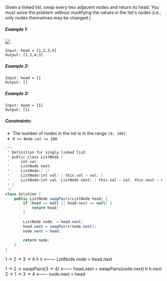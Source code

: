 Given a linked list, swap every two adjacent nodes and return its head. You must solve the problem without modifying the values in the list's nodes (i.e., only nodes themselves may be changed.)

##### Example 1:
![](https://assets.leetcode.com/uploads/2020/10/03/swap_ex1.jpg)
```
Input: head = [1,2,3,4]
Output: [2,1,4,3]
```
##### Example 2:
```
Input: head = []
Output: []
```
##### Example 3:
```
Input: head = [1]
Output: [1]
```
 

##### Constraints:

- The number of nodes in the list is in the range `[0, 100]`.
- `0 <= Node.val <= 100`


```java
/**
 * Definition for singly-linked list.
 * public class ListNode {
 *     int val;
 *     ListNode next;
 *     ListNode() {}
 *     ListNode(int val) { this.val = val; }
 *     ListNode(int val, ListNode next) { this.val = val; this.next = next; }
 * }
 */
class Solution {
    public ListNode swapPairs(ListNode head) {
        if (head == null || head.next == null) {
            return head;
        }
        
        ListNode node  = head.next;
        head.next = swapPairs(node.next);
        node.next = head;
        
        return node;
    }
}
```

1 -> 2 -> 3 -> 4
h    n              <--- ListNode node  = head.next

1 -> 2 -> swapPairs(3 -> 4) <--- head.next = swapPairs(node.next)
h    h.next 
2 -> 1 -> 3 -> 4 <--- node.next = head
